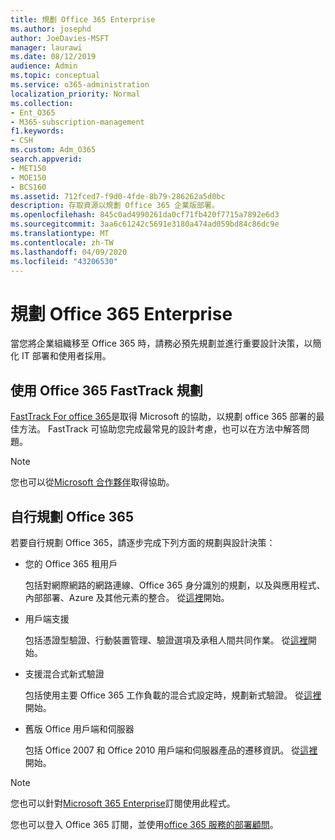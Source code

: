 ```yaml
---
title: 規劃 Office 365 Enterprise
ms.author: josephd
author: JoeDavies-MSFT
manager: laurawi
ms.date: 08/12/2019
audience: Admin
ms.topic: conceptual
ms.service: o365-administration
localization_priority: Normal
ms.collection:
- Ent_O365
- M365-subscription-management
f1.keywords:
- CSH
ms.custom: Adm_O365
search.appverid:
- MET150
- MOE150
- BCS160
ms.assetid: 712fced7-f9d0-4fde-8b79-286262a5d0bc
description: 存取資源以規劃 Office 365 企業版部署。
ms.openlocfilehash: 845c0ad4990261da0cf71fb420f7715a7892e6d3
ms.sourcegitcommit: 3aa6c61242c5691e3180a474ad059bd84c86dc9e
ms.translationtype: MT
ms.contentlocale: zh-TW
ms.lasthandoff: 04/09/2020
ms.locfileid: "43206530"
---
```

# <a name="plan-for-office-365-enterprise"></a>規劃 Office 365 Enterprise

當您將企業組織移至 Office 365 時，請務必預先規劃並進行重要設計決策，以簡化 IT 部署和使用者採用。 

## <a name="planning-with-office-365-fasttrack"></a>使用 Office 365 FastTrack 規劃

[FastTrack For office 365](https://docs.microsoft.com/fasttrack/O365-fasttrack-benefit-for-office-365)是取得 Microsoft 的協助，以規劃 office 365 部署的最佳方法。 FastTrack 可協助您完成最常見的設計考慮，也可以在方法中解答問題。 

>[!Note]
>您也可以從[Microsoft 合作夥伴](https://www.microsoft.com/solution-providers/home)取得協助。
>

## <a name="do-it-yourself-planning-for-office-365"></a>自行規劃 Office 365

若要自行規劃 Office 365，請逐步完成下列方面的規劃與設計決策：

- 您的 Office 365 租用戶

  包括對網際網路的網路連線、Office 365 身分識別的規劃，以及與應用程式、內部部署、Azure 及其他元素的整合。 從[這裡](subscriptions-licenses-accounts-and-tenants-for-microsoft-cloud-offerings.md)開始。

- 用戶端支援

  包括憑證型驗證、行動裝置管理、驗證選項及承租人間共同作業。 從[這裡](office-365-client-support-certificate-based-authentication.md)開始。

- 支援混合式新式驗證

  包括使用主要 Office 365 工作負載的混合式設定時，規劃新式驗證。 從[這裡](hybrid-modern-auth-overview.md)開始。

- 舊版 Office 用戶端和伺服器

  包括 Office 2007 和 Office 2010 用戶端和伺服器產品的遷移資訊。 從[這裡](plan-upgrade-previous-versions-office.md)開始。

>[!Note]
>您也可以針對[Microsoft 365 Enterprise](https://docs.microsoft.com/microsoft-365/enterprise/microsoft-365-overview)訂閱使用此程式。
>

您也可以登入 Office 365 訂閱，並使用[office 365 服務的部署顧問](deployment-advisors-for-office-365.md)。



<!--

This checklist will help your organization as you plan and prepare for a migration to Office 365. The phases and steps in the checklist are aligned with the guidance provided by the [Onboarding Center](https://go.microsoft.com/fwlink/?LinkId=517115). Feel free to adapt this checklist to your organization's needs.

Most organizations don't need to do anything to prepare for Office 365. It's an application on the web and people are able to use it as soon as they have an account. Other organizations have more locations, security practices, or other requirements that create the need for more planning. For enterprise-level organizations, follow the checklist items below to get started with Office 365.
  
If you want help getting Office 365 set up, [FastTrack](https://fasttrack.microsoft.com/office) is the easiest way to deploy Office 365, you can also sign in and use the [Deployment advisors for Office 365 services](deployment-advisors-for-office-365.md).
  
|**Choose one or more to get started:**||
|:-----|:-----|
| [System requirements for Office](https://products.office.com/office-system-requirements) |- Microsoft Office 365 ProPlus, Office 365, Office 365 ProPlus, and each Office application for Windows, Mac, iOS, and Android all have specific system requirements. Ensure your hardware and software meet the minimum system requirements.|
|**Most** customers connect their on-premises directory to Office 365. Get a head start on directory preparation by [installing and running IdFix on your network](https://www.microsoft.com/download/details.aspx?id=36832). <br> Use the [AAD Connect advisor](https://aka.ms/aadconnectpwsync) and the [Azure AD Premium set up guide](https://aka.ms/aadpguidance) to get customized set up guidance. <br> |- Automated checks against your directory to [validate people's accounts will properly synchronize](https://support.office.com/article/Prepare-to-provision-users-through-directory-synchronization-to-Office-365-01920974-9e6f-4331-a370-13aea4e82b3e). <br> - Recommends changes to directory objects and offers to automate the changes for you. <br> - [More details on using the IdFix tool](prepare-directory-attributes-for-synch-with-idfix.md). |
|**Read** our [network performance guidance](https://aka.ms/tune) and use our tools to ensure you have the connectivity and performance configuration necessary to provide people with the best experience.  <br> | - Ensure you can connect to Office 365, if you filter or scan outbound traffic, you'll want to understand what [managing Office 365 endpoints](https://support.office.com/article/Managing-Office-365-endpoints-99cab9d4-ef59-4207-9f2b-3728eb46bf9a) means for your organization.  <br>  - [Model and test your network capacity](https://support.office.com/article/Network-and-migration-planning-for-Office-365-f5ee6c33-bcd7-4b0b-b0f8-dc1d9fb8d132) or move to an [Azure ExpressRoute for Office 365](https://support.office.com/article/Azure-ExpressRoute-for-Office-365-6d2534a2-c19c-4a99-be5e-33a0cee5d3bd) circuit for a more predictable experience.   |
|**Use** our [planning checklist](https://support.office.com/article/Deployment-planning-checklist-for-Office-365-5fa4f6ef-35ad-4840-91c1-4834df3df5a0) as a starting place for building your own deployment plan.  <br> | - In-depth overview of possible areas you'll need to plan for with links to reference or how-to information to help you plan. |
|**Use** the [Exchange Server Large Item Script](https://gallery.technet.microsoft.com/Exchange-Server-Large-Item-b9546cc6) to find mail items that may be too large to migrate.  <br> | - Uses Exchange Web Services to impersonate, access, scan the mailbox for file sizes you specify, and dumps the results in a CSV file. Read the [detailed instructions on how to use the script](https://blogs.technet.com/b/mikehall/archive/2013/06/27/large-mail-item-script.aspx). |
|**Take** advantage of [Microsoft deployment experts](https://go.microsoft.com/fwlink/?LinkId=517115) who can help you from planning to helping everyone start using the new services and applications.  <br> Use the [Deployment wizards for Office 365 services](https://support.office.com/article/Deployment-wizards-for-Office-365-services-165f46e8-3533-4d76-be57-97f81ebd40f2) to get customized set up guidance.  <br> | - The Onboarding center works directly with customers and with partner organizations. Give them a call today. |
|**Use** the [templates and resources in the Office 365 success center](https://www.microsoft.com/fasttrack/resources) to share your deployment and onboarding plans with the people in your organization.  <br> | - Communication with everyone before, during, and after the transition to Office 365 is critical.  <br> - Use our templates, guides, and handouts to improve your communications. |
|**Read** the article [Office 365 Network Connectivity Principles](https://aka.ms/o365networkingprinciples) to understand the connectivity principles for securely managing Office 365 traffic and getting the best possible performance.  <br> | - This article will help you understand the most recent guidance for securely optimizing Office 365 network connectivity. |
   
Want more resources to help you integrate Office 365 with your broader cloud strategy? Here are the [Microsoft cloud IT architecture resources](https://docs.microsoft.com/office365/enterprise/microsoft-cloud-it-architecture-resources).
  
## Want to talk with support?

We're here to help, [contact support](https://support.office.com/article/32a17ca7-6fa0-4870-8a8d-e25ba4ccfd4b) for business products.


--> 